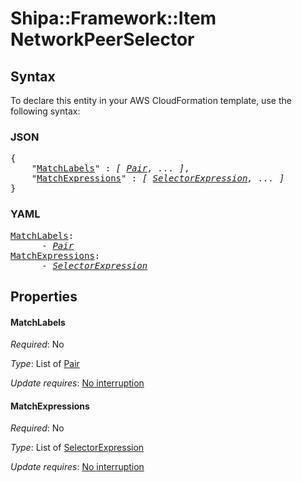 # Shipa::Framework::Item NetworkPeerSelector

## Syntax

To declare this entity in your AWS CloudFormation template, use the following syntax:

### JSON

<pre>
{
    "<a href="#matchlabels" title="MatchLabels">MatchLabels</a>" : <i>[ <a href="pair.md">Pair</a>, ... ]</i>,
    "<a href="#matchexpressions" title="MatchExpressions">MatchExpressions</a>" : <i>[ <a href="selectorexpression.md">SelectorExpression</a>, ... ]</i>
}
</pre>

### YAML

<pre>
<a href="#matchlabels" title="MatchLabels">MatchLabels</a>: <i>
      - <a href="pair.md">Pair</a></i>
<a href="#matchexpressions" title="MatchExpressions">MatchExpressions</a>: <i>
      - <a href="selectorexpression.md">SelectorExpression</a></i>
</pre>

## Properties

#### MatchLabels

_Required_: No

_Type_: List of <a href="pair.md">Pair</a>

_Update requires_: [No interruption](https://docs.aws.amazon.com/AWSCloudFormation/latest/UserGuide/using-cfn-updating-stacks-update-behaviors.html#update-no-interrupt)

#### MatchExpressions

_Required_: No

_Type_: List of <a href="selectorexpression.md">SelectorExpression</a>

_Update requires_: [No interruption](https://docs.aws.amazon.com/AWSCloudFormation/latest/UserGuide/using-cfn-updating-stacks-update-behaviors.html#update-no-interrupt)

